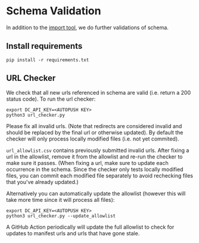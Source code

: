 # Schema Validation

In addition to the [import tool](https://github.com/datacommonsorg/import), we
do further validations of schema.

## Install requirements

```
pip install -r requirements.txt
```

## URL Checker

We check that all new urls referenced in schema are valid (i.e. return a 200
status code). To run the url checker:

```
export DC_API_KEY=<AUTOPUSH KEY>
python3 url_checker.py
```

Please fix all invalid urls. (Note that redirects are considered invalid and
should be replaced by the final url or otherwise updated). By default the
checker will only process locally modified files (i.e. not yet commited).

`url_allowlist.csv` contains previously submitted invalid urls. After fixing a
url in the allowlist, remove it from the allowlist and re-run the checker to
make sure it passes. (When fixing a url, make sure to update each occurrence in
the schema. Since the checker only tests locally modified files, you can commit
each modified file separately to avoid rechecking files that you've already
updated.)

Alternatively you can automatically update the allowlist (however this will take
more time since it will process all files):

```
export DC_API_KEY=<AUTOPUSH KEY>
python3 url_checker.py --update_allowlist
```

A GitHub Action periodically will update the full allowlist to check for
updates to manifest urls and urls that have gone stale.